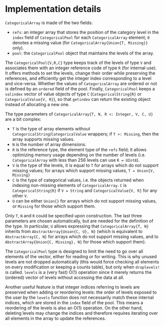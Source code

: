 # Implementation details

`CategoricalArray` is made of the two fields:

- `refs`: an integer array that stores the position of the category level in the `index` field of `CategoricalPool` for each `CategoricalArray` element; `0` denotes a missing value (for `CategoricalArray{Union{T, Missing}}` only).
- `pool`: the `CategoricalPool` object that maintains the levels of the array.

The `CategoricalPool{V,R,C}` type keeps track of the levels of type `V` and associates them with an integer reference code of type `R` (for internal use). It offers methods to set the levels, change their order while preserving the references, and efficiently get the integer index corresponding to a level and vice-versa. Whether the values of `CategoricalArray` are ordered or not is defined by an `ordered` field of the pool. Finally, `CategoricalPool` keeps a `valindex` vector of value objects of type `C` (`CategoricalString{R}` or `CategoricalValue{V, R}`), so that `getindex` can return the existing object instead of allocating a new one.

The type parameters of `CategoricalArray{T, N, R <: Integer, V, C, U}` are a bit complex:
 - `T` is the type of array elements without `CategoricalString`/`CategoricalValue` wrappers; if `T >: Missing`, then the array supports missing values.
 - `N` is the number of array dimensions.
 - `R` is the reference type, the element type of the `refs` field; it allows optimizing memory usage depending on the number of levels (i.e. `CategoricalArray` with less than 256 levels can use `R = UInt8`).
 - `V` is the type of the levels, it is equal to `T` for arrays which do not support missing values; for arrays which support missing values, `T = Union{V, Missing}`
 - `C` is the type of categorical values, i.e. the objects returned when indexing non-missing elements of `CategoricalArray`. `C` is `CategoricalString{R}` if `V = String` and `CategoricalValue{V, R}` for any other `V`.
 - `U` can be either `Union{}` for arrays which do not support missing values, or `Missing` for those which support them.

Only `T`, `N` and `R` could be specified upon construction. The last three parameters are chosen automatically, but are needed for the definition of the type. In particular, `U` allows expressing that `CategoricalArray{T, N}` inherits from `AbstractArray{Union{C, U}, N}` (which is equivalent to `AbstractArray{C, N}` for arrays which do not support missing values, and to `AbstractArray{Union{C, Missing}, N}` for those which support them).

The `CategoricalPool` type is designed to limit the need to go over all elements of the vector, either for reading or for writing. This is why unused levels are not dropped automatically (this would force checking all elements on every modification or keeping a counts table), but only when `droplevels!` is called. `levels` is a (very fast) O(1) operation since it merely returns the (ordered) vector of levels without accessing the data at all.

Another useful feature is that integer indices referring to levels are preserved when adding or reordering levels: the order of levels exposed to the user by the `levels` function does not necessarily match these internal indices, which are stored in the `index` field of the pool. This means a reordering of the levels is also an O(1) operation. On the other hand, deleting levels may change the indices and therefore requires iterating over all elements in the array to update the references.
